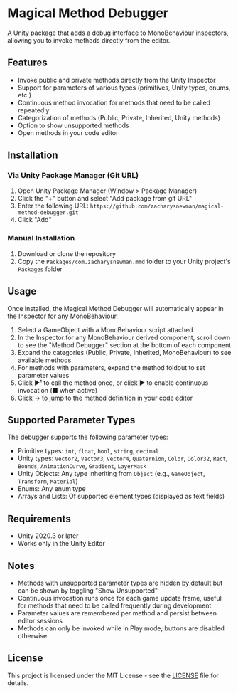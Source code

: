 # Magical Method Debugger

A Unity package that adds a debug interface to MonoBehaviour inspectors, allowing you to invoke methods directly from the editor.

## Features

- Invoke public and private methods directly from the Unity Inspector
- Support for parameters of various types (primitives, Unity types, enums, etc.)
- Continuous method invocation for methods that need to be called repeatedly
- Categorization of methods (Public, Private, Inherited, Unity methods)
- Option to show unsupported methods
- Open methods in your code editor

## Installation

### Via Unity Package Manager (Git URL)

1. Open Unity Package Manager (Window > Package Manager)
2. Click the "+" button and select "Add package from git URL"
3. Enter the following URL: `https://github.com/zacharysnewman/magical-method-debugger.git`
4. Click "Add"

### Manual Installation

1. Download or clone the repository
2. Copy the `Packages/com.zacharysnewman.mmd` folder to your Unity project's `Packages` folder

## Usage

Once installed, the Magical Method Debugger will automatically appear in the Inspector for any MonoBehaviour.

1. Select a GameObject with a MonoBehaviour script attached
2. In the Inspector for any MonoBehaviour derived component, scroll down to see the "Method Debugger" section at the bottom of each component
3. Expand the categories (Public, Private, Inherited, MonoBehaviour) to see available methods
4. For methods with parameters, expand the method foldout to set parameter values
5. Click ▶¹ to call the method once, or click ▶ to enable continuous invocation (■ when active)
6. Click → to jump to the method definition in your code editor

## Supported Parameter Types

The debugger supports the following parameter types:

- Primitive types: `int`, `float`, `bool`, `string`, `decimal`
- Unity types: `Vector2`, `Vector3`, `Vector4`, `Quaternion`, `Color`, `Color32`, `Rect`, `Bounds`, `AnimationCurve`, `Gradient`, `LayerMask`
- Unity Objects: Any type inheriting from `Object` (e.g., `GameObject`, `Transform`, `Material`)
- Enums: Any enum type
- Arrays and Lists: Of supported element types (displayed as text fields)

## Requirements

- Unity 2020.3 or later
- Works only in the Unity Editor

## Notes

- Methods with unsupported parameter types are hidden by default but can be shown by toggling "Show Unsupported"
- Continuous invocation runs once for each game update frame, useful for methods that need to be called frequently during development
- Parameter values are remembered per method and persist between editor sessions
- Methods can only be invoked while in Play mode; buttons are disabled otherwise

## License

This project is licensed under the MIT License - see the [LICENSE](LICENSE) file for details.
